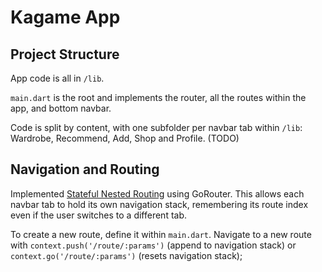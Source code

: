 # Kagame App

## Project Structure

App code is all in `/lib`.

`main.dart` is the root and implements the router, all the routes within the app, and bottom navbar.

Code is split by content, with one subfolder per navbar tab within `/lib`: Wardrobe, Recommend, Add, Shop and Profile. (TODO)

## Navigation and Routing

Implemented [Stateful Nested Routing](https://codewithandrea.com/articles/flutter-bottom-navigation-bar-nested-routes-gorouter/) using GoRouter. This allows each navbar tab to hold its own navigation stack, remembering its route index even if the user switches to a different tab.

To create a new route, define it within `main.dart`. Navigate to a new route with `context.push('/route/:params')` (append to navigation stack) or `context.go('/route/:params')` (resets navigation stack);